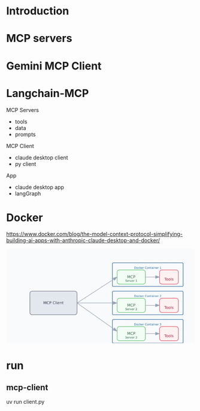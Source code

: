 # Introduction

# MCP servers

# Gemini MCP Client

# Langchain-MCP

MCP Servers
- tools
- data
- prompts

MCP Client
- claude desktop client
- py client

App
- claude desktop app
- langGraph

# Docker
https://www.docker.com/blog/the-model-context-protocol-simplifying-building-ai-apps-with-anthropic-claude-desktop-and-docker/

![alt text](assets/image.png)


# run

## mcp-client 
uv run client.py